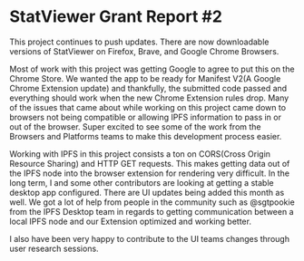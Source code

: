 # StatViewer Grant Report #2

This project continues to push updates. There are now downloadable versions of StatViewer on Firefox, Brave, and Google Chrome Browsers.

Most of work with this project was getting Google to agree to put this on the Chrome Store. We wanted the app to be ready for Manifest V2(A Google Chrome Extension update) and thankfully, the submitted code passed and everything should work when the new Chrome Extension rules drop. Many of the issues that came about while working on this project came down to browsers not being compatible or allowing IPFS information to pass in or out of the browser. Super excited to see some of the work from the Browsers and Platforms teams to make this development process easier. 

Working with IPFS in this project consists a ton on CORS(Cross Origin Resource Sharing) and HTTP GET requests. This makes getting data out of the IPFS node into the browser extension for rendering very difficult. In the long term, I and some other contributors are looking at getting a stable desktop app configured. There are UI updates being added this month as well. We got a lot of help from people in the community such as @sgtpookie from the IPFS Desktop team in regards to getting communication between a local IPFS node and our Extension optimized and working better. 

I also have been very happy to contribute to the UI teams changes through user research sessions. 